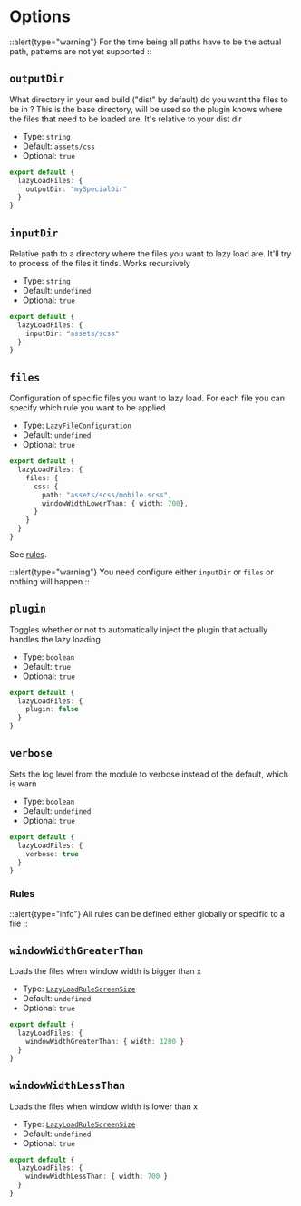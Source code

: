 # Options

::alert{type="warning"}
For the time being all paths have to be the actual path, patterns are not yet supported
::


## `outputDir`

What directory in your end build ("dist" by default) do you want the files to be in ?
This is the base directory, will be used so the plugin knows where the files that need to be loaded are.
It's relative to your dist dir

- Type: `string`
- Default: `assets/css`
- Optional: `true`

  
```ts [nuxt.config.ts]
export default {
  lazyLoadFiles: {
    outputDir: "mySpecialDir"
  }
}
```

## `inputDir`

Relative path to a directory where the files you want to lazy load are. It'll try to process of the files it finds. Works recursively

- Type: `string`
- Default: `undefined`
- Optional: `true`

  
```ts [nuxt.config.ts]
export default {
  lazyLoadFiles: {
    inputDir: "assets/scss"
  }
}
```

## `files`

Configuration of specific files you want to lazy load. For each file you can specify which rule you want to be applied

- Type: [`LazyFileConfiguration`](/api/types#lazyfileconfiguration)
- Default: `undefined`
- Optional: `true`


```ts [nuxt.config.ts]
export default {
  lazyLoadFiles: {
    files: {
      css: {
        path: "assets/scss/mobile.scss",
        windowWidthLowerThan: { width: 700},
      }
    }
  }
}
```

See [rules](#rules).

::alert{type="warning"}
You need configure either `inputDir` or `files` or nothing will happen
::


## `plugin`

Toggles whether or not to automatically inject the plugin that actually handles the lazy loading

- Type: `boolean`
- Default: `true`
- Optional: `true`


```ts [nuxt.config.ts]
export default {
  lazyLoadFiles: {
    plugin: false
  }
}
```

## `verbose`

Sets the log level from the module to verbose instead of the default, which is warn

- Type: `boolean`
- Default: `undefined`
- Optional: `true`


```ts [nuxt.config.ts]
export default {
  lazyLoadFiles: {
    verbose: true
  }
}
```

### Rules

::alert{type="info"}
All rules can be defined either globally or specific to a file 
::

## `windowWidthGreaterThan`

Loads the files when window width is bigger than x

- Type: [`LazyLoadRuleScreenSize`](/api/types#lazyloadrulescreensize)
- Default: `undefined`
- Optional: `true`


```ts [nuxt.config.ts]
export default {
  lazyLoadFiles: {
    windowWidthGreaterThan: { width: 1200 }
  }
}
```

## `windowWidthLessThan`

Loads the files when window width is lower than x

- Type: [`LazyLoadRuleScreenSize`](/api/types#lazyloadrulescreensize)
- Default: `undefined`
- Optional: `true`


```ts [nuxt.config.ts]
export default {
  lazyLoadFiles: {
    windowWidthLessThan: { width: 700 }
  }
}
```
